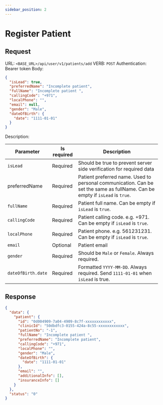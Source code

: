 ```yaml
---
sidebar_position: 2
---
```

# Register Patient
## Request
URL:  `<BASE_URL>/api/user/v1/patients/add`
VERB: `POST`
Authentication: Bearer token
Body:
```json
{  
  "isLead": true,  
  "preferredName": "Incomplete patient",  
  "fullName": "Incomplete patient ",  
  "callingCode": "+971",  
  "localPhone": "",  
  "email": null,  
  "gender": "Male",  
  "dateOfBirth": {  
    "date": "1111-01-01"  
  }  
}
```

Description:

| Parameter          | Is required | Description                                                                                                                  |
| ------------------ | ----------- | ---------------------------------------------------------------------------------------------------------------------------- |
| `isLead`           | Required    | Should be true to prevent server side verification for required data                                                         |
| preferredName      | Required    | Patient preferred name. Used to personal communication. Can be set the same as fullName. Can be empty if `isLead` is `true`. |
| `fullName`         | Required    | Patient full name. Can be empty if `isLead` is `true`.                                                                       |
| `callingCode`      | Required    | Patient calling code. e.g. +971. Can be empty if `isLead` is `true`.                                                         |
| `localPhone`       | Required    | Patient phone. e.g. 561231231. Can be empty if `isLead` is `true`.                                                           |
| `email`            | Optional    | Patient email                                                                                                                |
| `gender`           | Required    | Should be `Male` or `Female`. Always required.                                                                               |
| `dateOfBirth.date` | Required    | Formatted `YYYY-MM-DD`. Always required. Send `1111-01-01` when `isLead` is true.                                            |


## Response
```json
{  
  "data": {  
    "patient": {  
      "id": "0d004909-7a04-4909-8c7f-xxxxxxxxxxxx",  
      "clinicId": "50dbdfc3-0155-424a-8c55-xxxxxxxxxxxx",  
      "patientNo": "-1",  
      "fullName": "Incomplete patient ",  
      "preferredName": "Incomplete patient",  
      "callingCode": "+971",  
      "localPhone": "",  
      "gender": "Male",  
      "dateOfBirth": {  
        "date": "1111-01-01"  
      },  
      "email": "",  
      "additionalInfo": [],  
      "insuranceInfo": []  
    }  
  },  
  "status": "0"  
}
```
